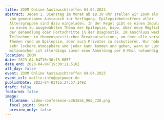```yaml
---
title: ZOOM Online Austauschtreffen 04.04.2023
abstract: Jeden 1. Dienstag im Monat ab 18.30 Uhr stellen wir Zoom als Plattform
  zum gemeinsamen Austausch zur Verfügung. Epilepsiebetroffene aller
  Altersgruppen sind dazu eingeladen. In der Regel gibt es einen Impulsvortrag
  zu einem zu ausgewählten Thema der Epilepsie, bspw. über neue Möglichkeiten
  der Behandlung oder Fortschritte in der Diagnostik. Im Anschluss wechseln die
  Teilnehmer in themenspezifischen Breakoutsessions, um über alle verschiedenen
  Themen rund um Epilepsie, aber auch Privates zu diskutieren. Wir haben eine
  sehr lockere Atmosphäre und jeder kann kommen und gehen, wann er Lust hat. Um
  mitzumachen ist allerdings zuvor eine Anmeldung per E-Mail notwendig.
location: ZOOM
date: 2023-04-04T16:30:13.685Z
date_end: 2023-04-04T19:30:11.510Z
all_day: false
event: ZOOM Online Austauschtreffen 04.04.2023
event_url: mailto:info@epipower.de
publishDate: 2023-04-03T15:27:57.149Z
draft: false
featured: false
image:
  filename: video-conference-5363856_960_720.png
  focal_point: Smart
  preview_only: false
---
```


